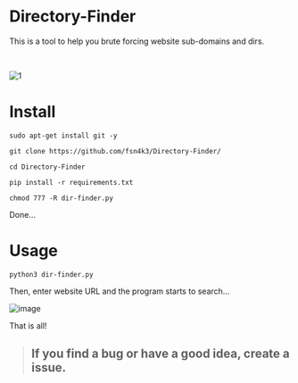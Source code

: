 # Directory-Finder
This is a tool to help you brute forcing website sub-domains and dirs.

<br />

![1](https://github.com/fsn4k3/Directory-Finder/assets/70797855/07f46d6c-a5e1-45b2-b108-552c04b5f3e5)

# Install
```
sudo apt-get install git -y
```

```
git clone https://github.com/fsn4k3/Directory-Finder/
```

```
cd Directory-Finder
```

```
pip install -r requirements.txt
```

```
chmod 777 -R dir-finder.py
```

Done...


# Usage

```
python3 dir-finder.py 
```
Then, enter website URL and the program starts to search...

![image](https://github.com/fsn4k3/Directory-Finder/assets/70797855/27275380-3b94-45c1-bb44-62a25d3023ea)

That is all!

> ## If you find a bug or have a good idea, create a issue.
